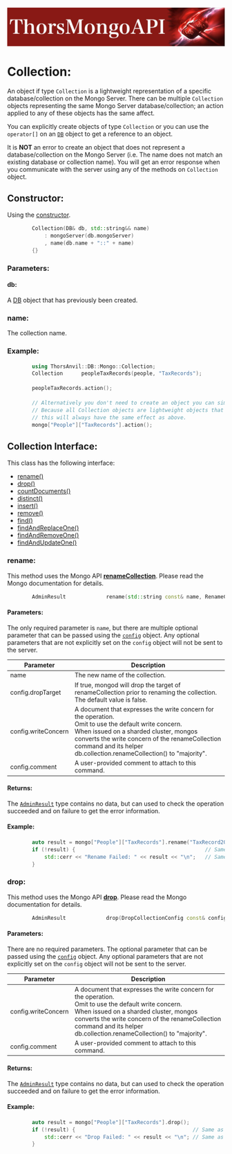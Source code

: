 ![ThorsMongo](../img/thorsmongoapi.jpg)

# Collection:

An object if type `Collection` is a lightweight representation of a specific database/collection on the Mongo Server. There can be multiple `Collection` objects representing the same Mongo Server database/collection; an action applied to any of these objects has the same affect.

You can explicitly create objects of type `Collection` or you can use the `operator[]` on an [`DB`](DB.md) object to get a reference to an object.

It is **NOT** an error to create an object that does not represent a database/collection on the Mongo Server (i.e. The name does not match an existing database or collection name). You will get an error response when you communicate with the server using any of the methods on `Collection` object.

## Constructor:

Using the [constructor](../src/ThorsMongo/ThorsMongo.h#L167-L170).

```C++
        Collection(DB& db, std::string&& name)
            : mongoServer(db.mongoServer)
            , name(db.name + "::" + name)
        {}
```

### Parameters:

#### db:
A [DB](DB.md) object that has previously been created.

### name:
The collection name.

### Example:

```C++
        using ThorsAnvil::DB::Mongo::Collection;
        Collection      peopleTaxRecords(people, "TaxRecords");

        peopleTaxRecords.action();

        // Alternatively you don't need to create an object you can simply use the [] operator.
        // Because all Collection objects are lightweight objects that represent the same underlying collection data
        // this will always have the same effect as above.
        mongo["People"]["TaxRecords"].action();
```

## Collection Interface:

This class has the following interface:

* [rename()](#rename)
* [drop()](#drop)
* [countDocuments()](Count.md)
* [distinct()](Distinct.md)
* [insert()](Insert.md)
* [remove()](Delete.md)
* [find()](Find.md)
* [findAndReplaceOne()](FindAndModifyOne.md)
* [findAndRemoveOne()](FindAndModifyOne.md)
* [findAndUpdateOne()](FindAndModifyOne.md)


### rename:

This method uses the Mongo API [**renameCollection**](https://www.mongodb.com/docs/manual/reference/command/renameCollection/). Please read the Mongo documentation for details.

```C++
        AdminResult             rename(std::string const& name, RenameConfig const& config = RenameConfig{});
```

#### Parameters:
The only required parameter is `name`, but there are multiple optional parameter that can be passed using the [`config`](../src/ThorsMongo/ThorsMongoAdmin.h#L11-L25) object. Any optional parameters that are not explicitly set on the `config` object will not be sent to the server.

| Parameter | Description |
| --------- | ----------- |
| name | The new name of the collection. |
| config.dropTarget | If true, mongod will drop the target of renameCollection prior to renaming the collection.<br>The default value is false. |
| config.writeConcern | A document that expresses the write concern for the operation.<br>Omit to use the default write concern.<br>When issued on a sharded cluster, mongos converts the write concern of the renameCollection command and its helper db.collection.renameCollection() to "majority". |
| config.comment | A user-provided comment to attach to this command. |

#### Returns:

The [`AdminResult`](../src/ThorsMongo/ThorsMongoAdmin.h#L71) type contains no data, but can used to check the operation succeeded and on failure to get the error information.

#### Example:

```C++
        auto result = mongo["People"]["TaxRecords"].rename("TaxRecord2020" RenameConfig{}.setComment("Tax seasson finished"));
        if (!result) {                                          // Same as !result.isOk()
            std::cerr << "Rename Failed: " << result << "\n";   // Same as result.getHRErrorMessage()
        }
```

### drop:

This method uses the Mongo API [**drop**](https://www.mongodb.com/docs/manual/reference/command/drop/). Please read the Mongo documentation for details.

```C++
        AdminResult             drop(DropCollectionConfig const& config = DropCollectionConfig{});
```

#### Parameters:
There are no required parameters. The optional parameter that can be passed using the [`config`](../src/ThorsMongo/ThorsMongoAdmin.h#L27-L38) object. Any optional parameters that are not explicitly set on the `config` object will not be sent to the server.

| Parameter | Description |
| --------- | ----------- |
| config.writeConcern | A document that expresses the write concern for the operation.<br>Omit to use the default write concern.<br>When issued on a sharded cluster, mongos converts the write concern of the renameCollection command and its helper db.collection.renameCollection() to "majority". |
| config.comment | A user-provided comment to attach to this command. |

#### Returns:

The [`AdminResult`](../src/ThorsMongo/ThorsMongoAdmin.h#L71) type contains no data, but can used to check the operation succeeded and on failure to get the error information.

#### Example:

```C++
        auto result = mongo["People"]["TaxRecords"].drop();
        if (!result) {                                      // Same as !result.isOk()
            std::cerr << "Drop Failed: " << result << "\n"; // Same as result.getHRErrorMessage()
        }
```

